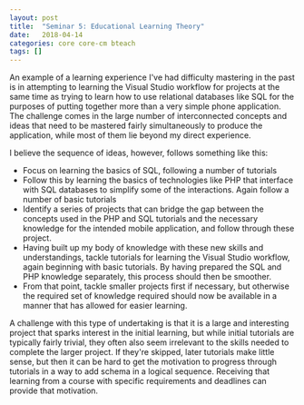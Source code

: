 ```yaml
---
layout: post
title:  "Seminar 5: Educational Learning Theory"
date:   2018-04-14
categories: core core-cm bteach
tags: []
---
```

An example of a learning experience I've had difficulty mastering in the past is in attempting to learning the Visual Studio workflow for projects at the same time as trying to learn how to use relational databases like SQL for the purposes of putting together more than a very simple phone application. The challenge comes in the large number of interconnected concepts and ideas that need to be mastered fairly simultaneously to produce the application, while most of them lie beyond my direct experience.

I believe the sequence of ideas, however, follows something like this:
* Focus on learning the basics of SQL, following a number of tutorials
* Follow this by learning the basics of technologies like PHP that interface with SQL databases to simplify some of the interactions. Again follow a number of basic tutorials
* Identify a series of projects that can bridge the gap between the concepts used in the PHP and SQL tutorials and the necessary knowledge for the intended mobile application, and follow through these project.
* Having built up my body of knowledge with these new skills and understandings, tackle tutorials for learning the Visual Studio workflow, again beginning with basic tutorials. By having prepared the SQL and PHP knowledge separately, this process should then be smoother.
* From that point, tackle smaller projects first if necessary, but otherwise the required set of knowledge required should now be available in a manner that has allowed for easier learning.

A challenge with this type of undertaking is that it is a large and interesting project that sparks interest in the initial learning, but while initial tutorials are typically fairly trivial, they often also seem irrelevant to the skills needed to complete the larger project. If they're skipped, later tutorials make little sense, but then it can be hard to get the motivation to progress through tutorials in a way to add schema in a logical sequence. Receiving that learning from a course with specific requirements and deadlines can provide that motivation.